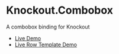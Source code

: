 Knockout.Combobox
=================

A combobox binding for Knockout

* [Live Demo](http://jsfiddle.net/AWHhr/4)
* [Live Row Template Demo](http://jsfiddle.net/JD49k/6/)
